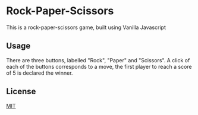 # Rock-Paper-Scissors

This is a rock-paper-scissors game, built using Vanilla Javascript

## Usage

There are three buttons, labelled "Rock", "Paper" and "Scissors". A click of each of the buttons corresponds to a move, the first player to reach a score of 5 is declared the winner.

## License

[MIT](https://choosealicense.com/licenses/mit/)